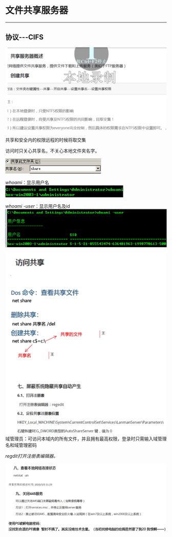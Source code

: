 # 文件共享服务器

---

## 协议---CIFS

![image-20200324165700532](SavedPics/文件共享服务器d/image-20200324165700532.png)

共享和安全内的权限远程的时候将取交集

访问时只关心共享名，不关心本地文件夹名字。

<img src="./SavedPics/文件共享服务器d/image-20200324173507593.png" alt="image-20200324173507593"  />

*whoami*：显示用户名
![image-20200324173921008](SavedPics/文件共享服务器d/image-20200324173921008.png)

*whoami -user*：显示用户名及id
![image-20200324173932795](SavedPics/文件共享服务器d/image-20200324173932795.png)

![image-20200324165724271](SavedPics/文件共享服务器d/image-20200324165724271.png)
域管理员：可访问本域内的所有文件，并且拥有最高权限，登录时只需输入域管理名和域管理密码

*regdit打开注册表编辑器。*

![image-20200324165741199](SavedPics/文件共享服务器d/image-20200324165741199.png)
